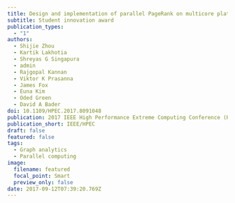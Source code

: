```yaml
---
title: Design and implementation of parallel PageRank on multicore platforms
subtitle: Student innovation award
publication_types:
  - "1"
authors:
  - Shijie Zhou
  - Kartik Lakhotia
  - Shreyas G Singapura
  - admin
  - Rajgopal Kannan
  - Viktor K Prasanna
  - James Fox
  - Euna Kim
  - Oded Green
  - David A Bader
doi: 10.1109/HPEC.2017.8091048
publication: 2017 IEEE High Performance Extreme Computing Conference (HPEC)
publication_short: IEEE/HPEC
draft: false
featured: false
tags:
  - Graph analytics
  - Parallel computing
image:
  filename: featured
  focal_point: Smart
  preview_only: false
date: 2017-09-12T07:39:20.769Z
---
```

